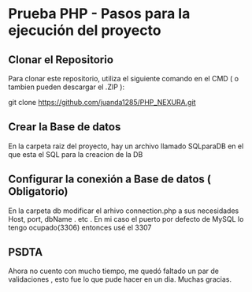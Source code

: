

# Prueba PHP -  Pasos para la ejecución del proyecto



## Clonar el Repositorio

Para clonar este repositorio, utiliza el siguiente comando en el CMD ( o tambien pueden descargar el .ZIP ):

git clone https://github.com/juanda1285/PHP_NEXURA.git 

## Crear la Base de datos

En la carpeta raiz del proyecto, hay un archivo llamado SQLparaDB en el que esta el SQL para la creacion de la DB 

## Configurar la conexión a Base de datos ( Obligatorio)

En la carpeta db modificar el arhivo connection.php a sus necesidades Host, port, dbName . etc . 
En mi caso el puerto por defecto de MySQL lo tengo ocupado(3306)
entonces usé el 3307 


## PSDTA

Ahora no cuento con mucho tiempo, me quedó faltado un par de validaciones , esto fue lo que pude hacer en un dia.
Muchas gracias.


